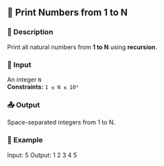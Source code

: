 ## 📘  Print Numbers from 1 to N

### 📝 Description

Print all natural numbers from **1 to N** using **recursion**.

### 🔢 Input

An integer `N`  
**Constraints:** `1 ≤ N ≤ 10⁴`

### 📤 Output

Space-separated integers from 1 to N.

### 📌 Example
Input: 5
Output: 1 2 3 4 5
